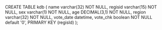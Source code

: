 CREATE TABLE kdb (
name varchar(32) NOT NULL,
regisid varchar(15) NOT NULL,
sex varchar(1) NOT NULL,
age DECIMAL(3,1) NOT NULL,
region varchar(32) NOT NULL,
vote_date datetime,
vote_chk boolean NOT NULL default '0',
PRIMARY KEY (regisId)
);
